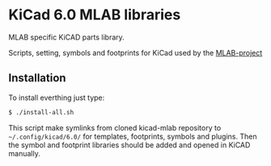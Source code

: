 KiCad 6.0 MLAB libraries
==========

MLAB specific KiCAD parts library.


Scripts, setting, symbols and footprints for KiCad used by the [MLAB-project](http://mlab.cz)

Installation
------------
To install everthing just type:
```sh
$ ./install-all.sh
```
This script make symlinks from cloned kicad-mlab repository to `~/.config/kicad/6.0/` for templates, footprints, symbols and plugins. 
Then the symbol and footprint libraries should be added and opened in KiCAD manually. 
